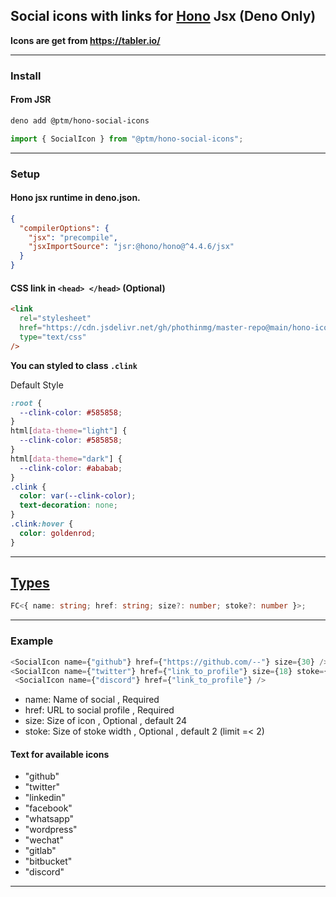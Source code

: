 ## Social icons with links for [Hono](https://hono.dev/) Jsx (Deno Only)

**Icons are get from https://tabler.io/**

---

### Install

#### From JSR

```bash
deno add @ptm/hono-social-icons
```

```js
import { SocialIcon } from "@ptm/hono-social-icons";
```

---

### Setup

#### Hono jsx runtime in deno.json.

```json
{
  "compilerOptions": {
    "jsx": "precompile",
    "jsxImportSource": "jsr:@hono/hono@^4.4.6/jsx"
  }
}
```

#### CSS link in `<head> </head>` (Optional)

```html
<link
  rel="stylesheet"
  href="https://cdn.jsdelivr.net/gh/phothinmg/master-repo@main/hono-icons/sicons.css"
  type="text/css"
/>
```

**You can styled to class `.clink`**

Default Style

```css
:root {
  --clink-color: #585858;
}
html[data-theme="light"] {
  --clink-color: #585858;
}
html[data-theme="dark"] {
  --clink-color: #ababab;
}
.clink {
  color: var(--clink-color);
  text-decoration: none;
}
.clink:hover {
  color: goldenrod;
}
```

***

## [Types](https://jsr.io/@ptm/hono-social-icons@0.1.1/doc/~/SocialIcon#variable_SocialIcon)

```ts
FC<{ name: string; href: string; size?: number; stoke?: number }>;
```

***

### Example

```ts
<SocialIcon name={"github"} href={"https://github.com/--"} size={30} />
<SocialIcon name={"twitter"} href={"link_to_profile"} size={18} stoke={1.5} />
 <SocialIcon name={"discord"} href={"link_to_profile"} />
```

- name: Name of social , Required
- href: URL to social profile , Required
- size: Size of icon , Optional , default 24
- stoke: Size of stoke width , Optional , default 2 (limit =< 2)


#### Text for available icons 

- "github"
- "twitter"
- "linkedin"
- "facebook"
- "whatsapp"
- "wordpress"
- "wechat"
- "gitlab"
- "bitbucket"
- "discord"

***
